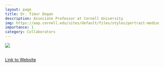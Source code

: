 ```yaml
---
layout: page
title: Dr. Timur Dogan
description: Associate Professor at Cornell University
img: https://aap.cornell.edu/sites/default/files/styles/portrait-medium/public/person/prov-DSC_0263_2_270x270.jpg
importance: 1
category: Collaborators
---
```


<div class="profile"> 
<img src="https://aap.cornell.edu/sites/default/files/styles/portrait-medium/public/person/prov-DSC_0263_2_270x270.jpg" class="img-fluid z-depth-1 rounded"/>
</div>
<br>

[Link to Website](https://aap.cornell.edu/people/timur-dogan)
